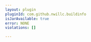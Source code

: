 ```yaml
---
layout: plugin
pluginId: com.github.nwillc.buildinfo
isJarAvailable: true
error: NONE
violations: []

---
```

